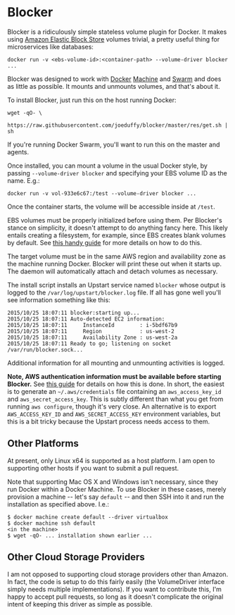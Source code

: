 # Blocker

Blocker is a ridiculously simple stateless volume plugin for Docker.  It makes
using [Amazon Elastic Block Store](https://aws.amazon.com/ebs/) volumes trivial,
a pretty useful thing for microservices like databases:

    docker run -v <ebs-volume-id>:<container-path> --volume-driver blocker ...

Blocker was designed to work with [Docker](https://docs.docker.com/)
[Machine](https://docs.docker.com/machine/) and
[Swarm](https://docs.docker.com/swarm/) and does as little as possible.  It
mounts and unmounts volumes, and that's about it.

To install Blocker, just run this on the host running Docker:

    wget -qO- \
        https://raw.githubusercontent.com/joeduffy/blocker/master/res/get.sh | sh

If you're running Docker Swarm, you'll want to run this on the master and agents.

Once installed, you can mount a volume in the usual Docker style, by passing
`--volume-driver blocker` and specifying your EBS volume ID as the name.  E.g.:

    docker run -v vol-933e6c67:/test --volume-driver blocker ...

Once the container starts, the volume will be accessible inside at `/test`.

EBS volumes must be properly initialized before using them.  Per Blocker's
stance on simplicity, it doesn't attempt to do anything fancy here.  This likely
entails creating a filesystem, for example, since EBS creates blank volumes by
default.  See [this handy guide](
http://docs.aws.amazon.com/AWSEC2/latest/UserGuide/ebs-using-volumes.html) for
more details on how to do this.

The target volume must be in the same AWS region and availability zone as the
machine running Docker.  Blocker will print these out when it starts up.  The
daemon will automatically attach and detach volumes as necessary.

The install script installs an Upstart service named `blocker` whose output is
logged to the `/var/log/upstart/blocker.log` file.  If all has gone well you'll
see information something like this:

    2015/10/25 18:07:11 blocker:starting up...
    2015/10/25 18:07:11 Auto-detected EC2 information:
    2015/10/25 18:07:11     InstanceId        : i-5bdf67b9
    2015/10/25 18:07:11     Region            : us-west-2
    2015/10/25 18:07:11     Availability Zone : us-west-2a
    2015/10/25 18:07:11 Ready to go; listening on socket /var/run/blocker.sock...

Additional information for all mounting and unmounting activities is logged.

**Note, AWS authentication information must be available before starting Blocker.**
See [this guide](https://github.com/aws/aws-sdk-go/wiki/Getting-Started-Credentials)
for details on how this is done.  In short, the easiest is to generate an
`~/.aws/credentials` file containing an `aws_access_key_id` and
`aws_secret_access_key`.  This is subtly different than what you get from
running `aws configure`, though it's very close.  An alternative is to export
`AWS_ACCESS_KEY_ID` and `AWS_SECRET_ACCESS_KEY` environment variables, but this
is a bit tricky because the Upstart process needs access to them.

## Other Platforms

At present, only Linux x64 is supported as a host platform.  I am open to
supporting other hosts if you want to submit a pull request.

Note that supporting Mac OS X and Windows isn't necessary, since they run Docker
within a Docker Machine.  To use Blocker in these cases, merely provision a
machine -- let's say `default` -- and then SSH into it and run the installation
as specified above.  I.e.:

    $ docker machine create default --driver virtualbox
    $ docker machine ssh default
    <in the machine>
    $ wget -qO- ... installation shown earlier ...

## Other Cloud Storage Providers

I am not opposed to supporting cloud storage providers other than Amazon.  In
fact, the code is setup to do this fairly easily (the VolumeDriver interface
simply needs multiple implementations).  If you want to contribute this, I'm
happy to accept pull requests, so long as it doesn't complicate the original
intent of keeping this driver as simple as possible.

